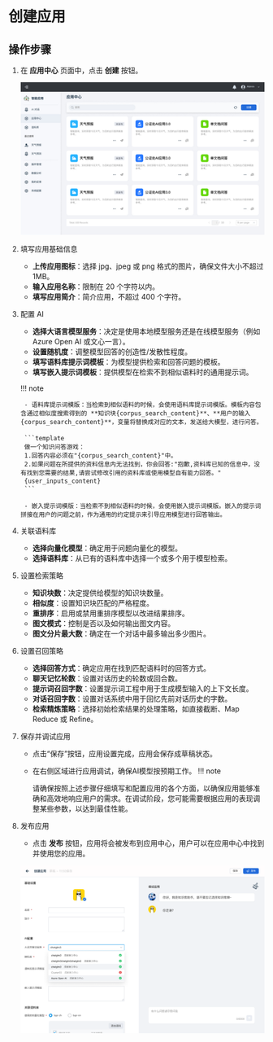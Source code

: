 # 创建应用

## 操作步骤

1. 在 **应用中心** 页面中，点击 **创建** 按钮。

    ![应用中心](app-center.png)

2. 填写应用基础信息

    - **上传应用图标**：选择 jpg、jpeg 或 png 格式的图片，确保文件大小不超过 1MB。
    - **输入应用名称**：限制在 20 个字符以内。
    - **填写应用简介**：简介应用，不超过 400 个字符。

3. 配置 AI

    - **选择大语言模型服务**：决定是使用本地模型服务还是在线模型服务（例如 Azure Open AI 或文心一言）。
    - **设置随机度**：调整模型回答的创造性/发散性程度。
    - **填写语料库提示词模板**：为模型提供检索和回答问题的模板。
    - **填写嵌入提示词模板**：提供模型在检索不到相似语料时的通用提示词。

    !!! note

        - 语料库提示词模版：当检索到相似语料的时候，会使用语料库提示词模版。模板内容包含通过相似度搜索得到的 **知识块{corpus_search_content}**、**用户的输入{corpus_search_content}**，变量将替换成对应的文本，发送给大模型，进行问答。

        ```template
        做一个知识问答游戏：
        1.回答内容必须在"{corpus_search_content}"中。
        2.如果问题在所提供的资料信息内无法找到，你会回答:"抱歉,资料库已知的信息中，没有找到您需要的结果,请尝试修改引用的资料库或使用模型自有能力回答。"
        {user_inputs_content}
        ```

        - 嵌入提示词模版：当检索不到相似语料的时候，会使用嵌入提示词模版。嵌入的提示词拼接在用户的问题之前，作为通用的约定提示来引导应用模型进行回答输出。

4. 关联语料库

    - **选择向量化模型**：确定用于问题向量化的模型。
    - **选择语料库**：从已有的语料库中选择一个或多个用于模型检索。

5. 设置检索策略

    - **知识块数**：决定提供给模型的知识块数量。
    - **相似度**：设置知识块匹配的严格程度。
    - **重排序**：启用或禁用重排序模型以改进结果排序。
    - **图文模式**：控制是否以及如何输出图文内容。
    - **图文分片最大数**：确定在一个对话中最多输出多少图片。

6. 设置召回策略

    - **选择回答方式**：确定应用在找到匹配语料时的回答方式。
    - **聊天记忆轮数**：设置对话历史的轮数或回合数。
    - **提示词召回字数**：设置提示词工程中用于生成模型输入的上下文长度。
    - **对话召回字数**：设置对话系统中用于回忆先前对话历史的字数。
    - **检索精炼策略**：选择初始检索结果的处理策略，如直接截断、Map Reduce 或 Refine。

7. 保存并调试应用

    - 点击“保存”按钮，应用设置完成，应用会保存成草稿状态。
    - 在右侧区域进行应用调试，确保AI模型按预期工作。
    !!! note

        请确保按照上述步骤仔细填写和配置应用的各个方面，以确保应用能够准确和高效地响应用户的需求。在调试阶段，您可能需要根据应用的表现调整某些参数，以达到最佳性能。

8. 发布应用

    - 点击 **发布** 按钮，应用将会被发布到应用中心，用户可以在应用中心中找到并使用您的应用。

    ![发布应用](publish-app.png)
